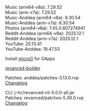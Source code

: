 Music (arm64-v8a): 7.29.52  
Music (arm-v7a): 7.29.52  
Music-Anddea (arm64-v8a): 8.30.54  
Music-Anddea (arm-v7a): 8.30.54  
Photos (arm64-v8a): 7.45.0.807274941  
Reddit-Anddea (arm64-v8a): 2025.12.1  
Reddit-Anddea (arm-v7a): 2025.12.1  
YouTube: 20.13.41  
YouTube-Anddea: 19.47.53  

Install [microG](https://github.com/ReVanced/GmsCore/releases) for GApps  

[revanced-builder](https://github.com/geologically/revanced-builder)
  
Patches: anddea/patches-3.13.0.rvp  
[Changelog](https://github.com/anddea/revanced-patches/releases/tag/v3.13.0)

CLI: j-hc/revanced-cli-5.0.0-all.jar  
Patches: revanced/patches-5.39.0.rvp  
[Changelog](https://github.com/revanced/revanced-patches/releases/tag/v5.39.0)  
